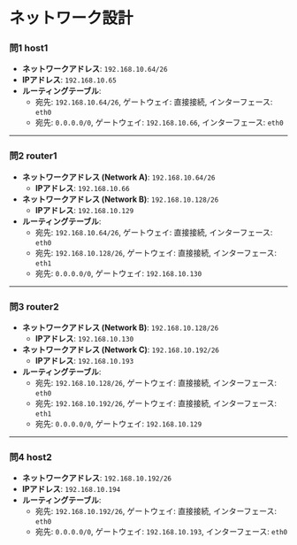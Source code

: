 # ネットワーク設計

### 問1  host1

* **ネットワークアドレス**: `192.168.10.64/26`
* **IPアドレス**: `192.168.10.65`
* **ルーティングテーブル**:
    * 宛先: `192.168.10.64/26`, ゲートウェイ: 直接接続, インターフェース: `eth0`
    * 宛先: `0.0.0.0/0`, ゲートウェイ: `192.168.10.66`, インターフェース: `eth0`

----

### 問2  router1

* **ネットワークアドレス (Network A)**: `192.168.10.64/26`
    * **IPアドレス**: `192.168.10.66`
* **ネットワークアドレス (Network B)**: `192.168.10.128/26`
    * **IPアドレス**: `192.168.10.129`
* **ルーティングテーブル**:
    * 宛先: `192.168.10.64/26`, ゲートウェイ: 直接接続, インターフェース: `eth0`
    * 宛先: `192.168.10.128/26`, ゲートウェイ: 直接接続, インターフェース: `eth1`
    * 宛先: `0.0.0.0/0`, ゲートウェイ: `192.168.10.130`

----

### 問3  router2

* **ネットワークアドレス (Network B)**: `192.168.10.128/26`
    * **IPアドレス**: `192.168.10.130`
* **ネットワークアドレス (Network C)**: `192.168.10.192/26`
    * **IPアドレス**: `192.168.10.193`
* **ルーティングテーブル**:
    * 宛先: `192.168.10.128/26`, ゲートウェイ: 直接接続, インターフェース: `eth0`
    * 宛先: `192.168.10.192/26`, ゲートウェイ: 直接接続, インターフェース: `eth1`
    * 宛先: `0.0.0.0/0`, ゲートウェイ: `192.168.10.129`

----

### 問4 host2

* **ネットワークアドレス**: `192.168.10.192/26`
* **IPアドレス**: `192.168.10.194`
* **ルーティングテーブル**:
    * 宛先: `192.168.10.192/26`, ゲートウェイ: 直接接続, インターフェース: `eth0`
    * 宛先: `0.0.0.0/0`, ゲートウェイ: `192.168.10.193`, インターフェース: `eth0`


